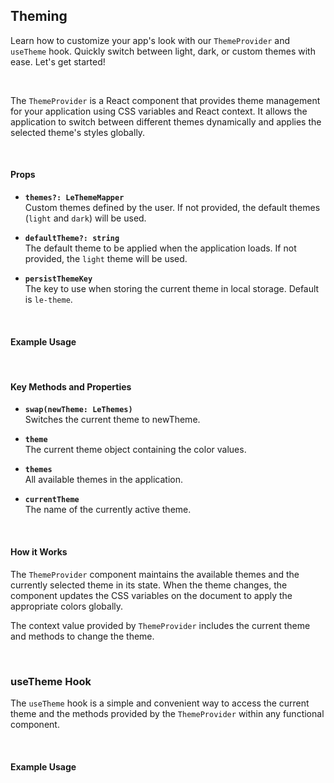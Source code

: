 ## Theming

Learn how to customize your app's look with our `ThemeProvider` and `useTheme` hook. Quickly switch between light, dark, or custom themes with ease. Let's get started!

<div class="le-flex le-gap-2">
<div><LeSourceButton label="ThemeProvider" url="https://github.com/hiimlex/leux/tree/main/src/providers/ThemeProvider"></LeSourceButton></div>
<div><LeSourceButton label="useTheme" url="https://github.com/hiimlex/leux/tree/main/src/hooks/useTheme"></LeSourceButton></div>
</div>

<br/>

The `ThemeProvider` is a React component that provides theme management for your application using CSS variables and React context. It allows the application to switch between different themes dynamically and applies the selected theme's styles globally.

<br/>

#### Props

- **`themes?: LeThemeMapper`**  
  Custom themes defined by the user. If not provided, the default themes (`light` and `dark`) will be used.

- **`defaultTheme?: string`**  
  The default theme to be applied when the application loads. If not provided, the `light` theme will be used.

- **`persistThemeKey`**  
  The key to use when storing the current theme in local storage. Default is `le-theme`.

<br/>

#### Example Usage

<div>
<ThemingUsage></ThemingUsage>
</div>

<br/>

#### Key Methods and Properties

- **`swap(newTheme: LeThemes)`**  
  Switches the current theme to newTheme.

- **`theme`**  
  The current theme object containing the color values.

- **`themes`**  
  All available themes in the application.

- **`currentTheme`**  
  The name of the currently active theme.

<br/>

#### How it Works

The `ThemeProvider` component maintains the available themes and the currently selected theme in its state.
When the theme changes, the component updates the CSS variables on the document to apply the appropriate colors globally.


The context value provided by `ThemeProvider` includes the current theme and methods to change the theme.




<br/>

### useTheme Hook

The `useTheme` hook is a simple and convenient way to access the current theme and the methods provided by the `ThemeProvider` within any functional component.

<br/>

#### Example Usage

<div>
<UseThemeUsage></UseThemeUsage>
</div>

<br />
